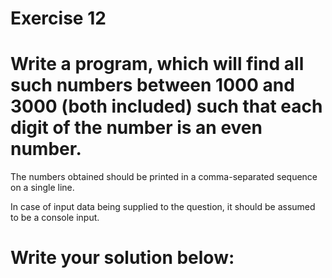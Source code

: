 # Exercise 12
# Write a program, which will find all such numbers between 1000 and 3000 (both included) such that each digit of the number is an even number.
The numbers obtained should be printed in a comma-separated sequence on a single line.

In case of input data being supplied to the question, it should be assumed to be a console input.



# Write your solution below:
